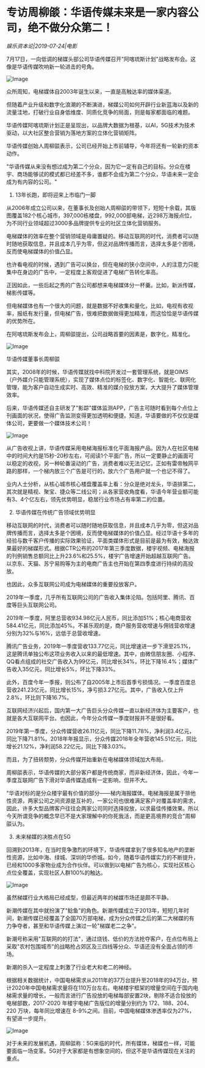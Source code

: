# 专访周柳燄：华语传媒未来是一家内容公司，绝不做分众第二！

*娱乐资本论|2019-07-24|电影*

7月17日，一向低调的梯媒头部公司华语传媒召开"阿喀琉斯计划"战略发布会。这像是华语传媒吹响新一轮进击的号角。

![Image](https://p3.pstatp.com/large/pgc-image/218826c220454209b96c5d4fa9a56def)

众所周知，电梯媒体自2003年诞生以来，一直是高触达率的媒体渠道。

但随着产业升级和数字化浪潮的不断演进，梯媒公司如何开辟行业新蓝海以及新的流量洼地，打破行业自身低维度、同质化竞争的局面，则是每家都面临的难题。

华语传媒阿喀琉斯计划正是呈现出，以品牌大数据为根基，以AI，5G技术为技术驱动，以大社区整合营销为落地方案的立体化营销矩阵。

华语传媒创始人周柳燄表示，公司已经开始上市前辅导，今年将还有一轮新的资本动作。

"华语传媒从来没有想过成为第二个分众，因为它一定有自己的目标。分众在楼宇、商场能够试的模式都已经差不多，谁都不会成为第二个分众，华语未来一定会成为有内容的公司。"

1. 13年长跑，即将迎来上市临门一脚

从2006年成立公司以来，在董事长及创始人周柳燄的带领下，短短十余载，其版图覆盖182个核心城市，397,000栋楼盘，992,000部电梯，近298万海报点位，为不同行业领域超过3000多品牌提供专业的社区立体化营销服务。

电梯媒体的效率在整个营销领域是毋庸置疑的。移动互联网的时代，消费者可以随时随地获取信息，并且成本几乎为零，但这对品牌传播而言，选择太多是个困境，反而使电梯媒体的价值凸显。

也许看电视的时候，遇到广告可以换台，但在电梯的狭小空间中，人的注意力只能集中在身边的广告中，一定程度上客观促进了电梯广告转化率高。

正因如此，一些后起之秀的广告公司都想来电梯媒体分一杯羹。比如，新派传媒，梯影传媒等。

但电梯媒体也有一个很大的问题，就是数据不好收集和量化，比如，电视有收视率，报纸有发行量，但电梯广告，很难把数据做得更加精准，而这恰恰是华语传媒的优势所在。

在阿喀琉斯发布会上，周柳燄提出，公司战略首要的因素是，数字化，精准化。

![Image](https://p3.pstatp.com/large/pgc-image/ff601a6e3dca4ba9a301af18f4e34235)

华语传媒董事长周柳燄

其实，2008年的时候，华语传媒就找中科院开发过一套管理系统，就是OIMS（户外媒介只能管理系统），实现了媒体点位的标签化、数字化、智能化、联网化管理，能为客户自动生成实时、高效、精准的媒介投放方案，大大提升了媒体管理效率。

后来，华语传媒还自主研发了"影踪"媒体监测APP，广告主可随时看到每个点位上刊画面的状况，使得广告监测变得更加透明和便捷。知道，华语要做的不仅仅是媒体公司，更要做一个媒体技术公司！

![Image](https://p3.pstatp.com/large/pgc-image/95f6bbea840c4ffe9a26bb654dd347e8)

从广告收视上讲，华语传媒采用电梯海报标准化平面海报产品。因为人在社区电梯中的时间大约是15秒-20秒左右，可阅读1个平面广告，所以一定要静止的画面可以稳定的收视，另一种轮番滚动的广告，消费者难以无法记忆，正如有雷帝触网平路的那样，一个梯内放三个广告是可行的，放六个广告用户就一个也记不得了。

业内人士分析，从核心城市核心楼盘覆盖率上看：分众是绝对龙头，华语排第二，其次就是精视、聚宝、捷众等二线公司；从各家营收角度看，华语今年营业额可能有3、4个亿左右，领先优势明显，稳居行业市场占有率第二的位置。

2. 华语传媒在传统广告领域优势明显

移动互联网的时代，消费者可以随时随地获取信息，并且成本几乎为零，但这对品牌传播而言，选择太多是个困境，反而使电梯媒体的价值凸显。经过华语十多年的经验与数千客户传播的实际效果验证，平面类媒体形式是目前是最为有效，触达效果最好的梯媒形式。根据CTR公布的2017年第三季度数据，楼宇视频、电梯海报的刊例销售总额同比上升23.6%和25.5%，楼宇广告增速开始超越互联网广告。以京东、天猫、苏宁易购等为主的电商广告主也开始在第四季度进行持续的高投放。

也因此，众多互联网公司成为电梯媒体的重要投放客户。

2019年一季度，几乎所有互联网公司的广告收入集体沦陷。包括阿里、腾讯、百度等巨头互联网公司。

2019年一季度，阿里总营收934.98亿元人民币，同比添加51%；核心电商营收584.41亿元，同比添加45%。不甚乐观的是，商户服务营收增速与佣钱营收增速分别为32%与16%，远低于总营收增速。

腾讯广告业务，2019年一季度营收133.77亿元，同比增速进一步下滑至25.1%，这是腾讯单独公布这项业务收入以来的最低增速。其中，由微信朋友圈、小程序、QQ看点组成的社交广告收入为99亿元，同比增长34%，环比下降16.4%；媒体广告收入35亿元，同比增长5%，环比下降33%。

此外，百度今年一季报，则公布了自2005年上市后首季亏损情况。一季度百度总营收241.23亿元，同比增长15%，净亏损3.27亿元。其中，广告收入仅上升2.8%，环比则下降16.7%。

互联网经济兴起后，国内第一大广告巨头分众传媒一直以新经济体为主要客户，也就是各大互联网平台。也因此，今年分众传媒一季度财报并不是很好看。

2019年第一季度，分众传媒营收26.11亿元，同比下降11.78%，净利润3.4亿元，同比下降71.81%。2018年年报显示，分众传媒2018年全年营收145.51亿元，同比增长21.12%，净利润58.22亿元，同比下降3.03%。

而且，为了扭转颓势，分众传媒开始重新在电梯媒体领域加大布局。

周柳燄表示，华语传媒的大部分客户都是传统商家，而非新经济体，因此，今年一季度互联网广告下滑对华语传媒造成有一定影响，但并不大。

"华语对标的是分众楼宇最有价值的部分——梯内海报媒体。电梯海报是属于排他性资源，两家公司之间资源是互补的，一家公司也很难满足客户对覆盖率的需求，因此，许多大型品牌客户往往会两家公司同时选择投放，以求最佳传播效果。所以今天所谓竞争的概念早已不是大家理解中的你死我活，而是更高境界的竞合"周柳燄认为。

3. 未来梯媒的决胜点在5G

回溯到2013年，在当时竞争激烈的环境下，华语传媒拿到了很多知名地产的垄断性资源，比如中海、绿城、深圳的华侨城。如今，随着华语传媒实力的不断提升，已经和1000多家物业成为合作伙伴。可以做到以电梯广告为核心，实现社区核心点位全覆盖，实现社区人群100%的触达。

![Image](https://p3.pstatp.com/large/pgc-image/159679c3730544eaac7502b9329e64e6)

虽然梯媒行业大格局已经成型，但最近两年的梯媒市场还是颇不平静。

新潮传媒在其中就扮演了"鲶鱼"的角色。新潮传媒成立于2013年，短短几年时间，新潮传媒已经覆盖了全国70万部电梯，成为分众传媒之后的第二大梯媒的有力争夺者，甚至和华语传媒上演过一轮"梯媒老二之争"。

新潮号称采用"互联网的的打法"，通过烧钱、低价的方法抢夺客户，在点位布局上采取"农村包围城市"的战略抢占郊区及三四线等分众、华语还没有全面占领的市场。

新潮的杀入一定程度上刺激了行业老大和老二的神经。

根据相关数据统计，中国电梯需求从2011年的37万台提升至2018年的94万台，预计2020年中国电梯需求量将在110万台左右。电梯楼宇框架的增量空间在于国内电梯需求量的增长，一般而言进行广告投放的电梯每部安置2块，剔除不适合投放的电梯部数，2017-2020 年楼宇电梯广告版位的增量分别约为 172、188、204、220 万块，每年同比增速在 8-9%之间。目前，中国电梯媒体渗透率仅为27%，有望进一步提升。

![Image](https://p3.pstatp.com/large/pgc-image/882f264f82cb43be869e44a7c1cbbb99)

对于未来的发展机遇，周柳燄称：5G来临的时代，所有媒体，梯媒也一样，可能要面临一场变革。5G对于大家都是有想象空间的，但这不是华语传媒现在关注的重点。

